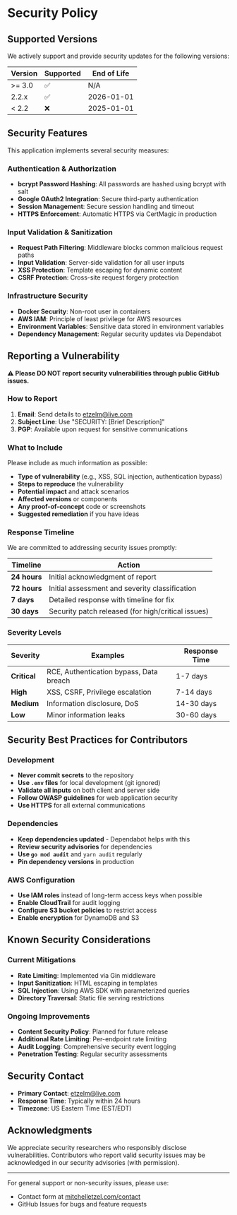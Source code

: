 # Security Policy

## Supported Versions

We actively support and provide security updates for the following versions:

| Version | Supported | End of Life |
| ------- | --------- | ----------- |
| >= 3.0  | ✅ | N/A |
| 2.2.x   | ✅ | 2026-01-01 |
| < 2.2   | ❌ | 2025-01-01 |

## Security Features

This application implements several security measures:

### Authentication & Authorization

- **bcrypt Password Hashing**: All passwords are hashed using bcrypt with salt
- **Google OAuth2 Integration**: Secure third-party authentication
- **Session Management**: Secure session handling and timeout
- **HTTPS Enforcement**: Automatic HTTPS via CertMagic in production

### Input Validation & Sanitization

- **Request Path Filtering**: Middleware blocks common malicious request paths
- **Input Validation**: Server-side validation for all user inputs
- **XSS Protection**: Template escaping for dynamic content
- **CSRF Protection**: Cross-site request forgery protection

### Infrastructure Security

- **Docker Security**: Non-root user in containers
- **AWS IAM**: Principle of least privilege for AWS resources
- **Environment Variables**: Sensitive data stored in environment variables
- **Dependency Management**: Regular security updates via Dependabot

## Reporting a Vulnerability

**⚠️ Please DO NOT report security vulnerabilities through public GitHub issues.**

### How to Report

1. **Email**: Send details to [etzelm@live.com](mailto:etzelm@live.com)
2. **Subject Line**: Use "SECURITY: [Brief Description]"
3. **PGP**: Available upon request for sensitive communications

### What to Include

Please include as much information as possible:

- **Type of vulnerability** (e.g., XSS, SQL injection, authentication bypass)
- **Steps to reproduce** the vulnerability
- **Potential impact** and attack scenarios
- **Affected versions** or components
- **Any proof-of-concept** code or screenshots
- **Suggested remediation** if you have ideas

### Response Timeline

We are committed to addressing security issues promptly:

| Timeline | Action |
|----------|--------|
| **24 hours** | Initial acknowledgment of report |
| **72 hours** | Initial assessment and severity classification |
| **7 days** | Detailed response with timeline for fix |
| **30 days** | Security patch released (for high/critical issues) |

### Severity Levels

| Severity | Examples | Response Time |
|----------|----------|---------------|
| **Critical** | RCE, Authentication bypass, Data breach | 1-7 days |
| **High** | XSS, CSRF, Privilege escalation | 7-14 days |
| **Medium** | Information disclosure, DoS | 14-30 days |
| **Low** | Minor information leaks | 30-60 days |

## Security Best Practices for Contributors

### Development

- **Never commit secrets** to the repository
- **Use `.env` files** for local development (git ignored)
- **Validate all inputs** on both client and server side
- **Follow OWASP guidelines** for web application security
- **Use HTTPS** for all external communications

### Dependencies

- **Keep dependencies updated** - Dependabot helps with this
- **Review security advisories** for dependencies
- **Use `go mod audit`** and `yarn audit` regularly
- **Pin dependency versions** in production

### AWS Configuration

- **Use IAM roles** instead of long-term access keys when possible
- **Enable CloudTrail** for audit logging
- **Configure S3 bucket policies** to restrict access
- **Enable encryption** for DynamoDB and S3

## Known Security Considerations

### Current Mitigations

- **Rate Limiting**: Implemented via Gin middleware
- **Input Sanitization**: HTML escaping in templates
- **SQL Injection**: Using AWS SDK with parameterized queries
- **Directory Traversal**: Static file serving restrictions

### Ongoing Improvements

- **Content Security Policy**: Planned for future release
- **Additional Rate Limiting**: Per-endpoint rate limiting
- **Audit Logging**: Comprehensive security event logging
- **Penetration Testing**: Regular security assessments

## Security Contact

- **Primary Contact**: [etzelm@live.com](mailto:etzelm@live.com)
- **Response Time**: Typically within 24 hours
- **Timezone**: US Eastern Time (EST/EDT)

## Acknowledgments

We appreciate security researchers who responsibly disclose vulnerabilities. Contributors who report valid security issues may be acknowledged in our security advisories (with permission).

---

For general support or non-security issues, please use:

- Contact form at [mitchelletzel.com/contact](https://mitchelletzel.com/contact)
- GitHub Issues for bugs and feature requests
